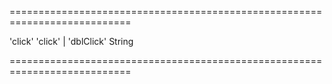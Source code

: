 ===========================================================================
<!--default-->'click'<!--/default-->
<!--acceptValues-->'click' | 'dblClick'<!--/acceptValues-->
<!--type-->String<!--/type-->
===========================================================================

<!--shortDescription-->

<!--/shortDescription-->

<!--fullDescription-->

<!--/fullDescription-->